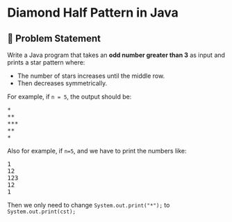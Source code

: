 # Diamond Half Pattern in Java

## 📌 Problem Statement
Write a Java program that takes an **odd number greater than 3** as input and prints a star pattern where:
- The number of stars increases until the middle row.
- Then decreases symmetrically.

For example, if `n = 5`, the output should be:
<pre>
*
**
***
**
*
</pre>

Also for example, if `n=5`, and we have to print the numbers like:
<pre>
1
12
123
12
1
</pre>

Then we only need to change `System.out.print("*");` to `System.out.print(cst);`